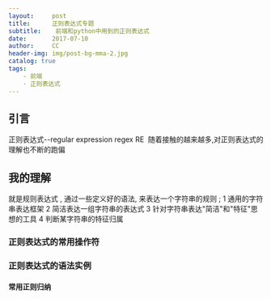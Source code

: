 ```yaml
---
layout:     post
title:      正则表达式专题
subtitle:    前端和python中用到的正则表达式
date:       2017-07-10
author:     CC
header-img: img/post-bg-mma-2.jpg
catalog: true
tags:
    - 前端
    - 正则表达式
---
```



## 引言

正则表达式--regular expression regex RE  随着接触的越来越多,对正则表达式的理解也不断的跑偏

## 我的理解

就是规则表达式 , 通过一些定义好的语法, 来表达一个字符串的规则 ;
1 通用的字符串表达框架
2 简洁表达一组字符串的表达式
3 针对字符串表达"简洁"和"特征"思想的工具
4 判断某字符串的特征归属

### 正则表达式的常用操作符





### 正则表达式的语法实例

#### 常用正则归纳

